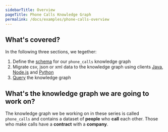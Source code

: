 ```yaml
---
sidebarTitle: Overview
pageTitle: Phone Calls Knowledge Graph
permalink: /docs/examples/phone-calls-overview
---
```


## What's covered?

In the following three sections, we tegether:

1. Define the [schema](/docs/examples/phone-calls-schema) for our `phone_calls` knowledge graph
2. Migrate csv, json or xml data to the knowledge graph using clients [Java](/docs/examples/phone-calls-migration-java), [Node.js](/docs/examples/phone-calls-migration-nodejs) and [Python](/docs/examples/phone-calls-migration-python)
3. [Query](/docs/examples/phone-calls-queries) the knowledge graph

## What's the knowledge graph we are going to work on?

The knowledge graph we be working on in these series is called `phone_calls` and contains a dataset of **people** who **call** each other. Those who make calls have a **contract** with a **company**.
